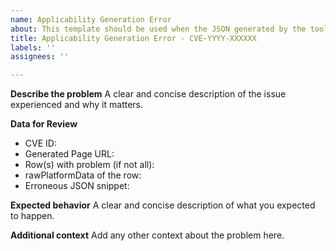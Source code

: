 ```yaml
---
name: Applicability Generation Error
about: This template should be used when the JSON generated by the tool is incorrect
title: Applicability Generation Error - CVE-YYYY-XXXXXX
labels: ''
assignees: ''

---
```


**Describe the problem**
A clear and concise description of the issue experienced and why it matters.

**Data for Review**
- CVE ID:   
- Generated Page URL:  
- Row(s) with problem (if not all):  
- rawPlatformData of the row:  
- Erroneous JSON snippet:  

**Expected behavior**
A clear and concise description of what you expected to happen.

**Additional context**
Add any other context about the problem here.
